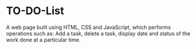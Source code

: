 # TO-DO-List
A web page built using HTML, CSS and JavaScript, which performs operations such as: Add a task, delete a task, display date and status of the work done at a particular time.
